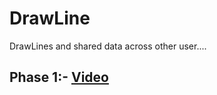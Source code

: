 # DrawLine

DrawLines and shared data across other user....


## Phase 1:- [Video](https://youtu.be/rFde0_2g8LM)
